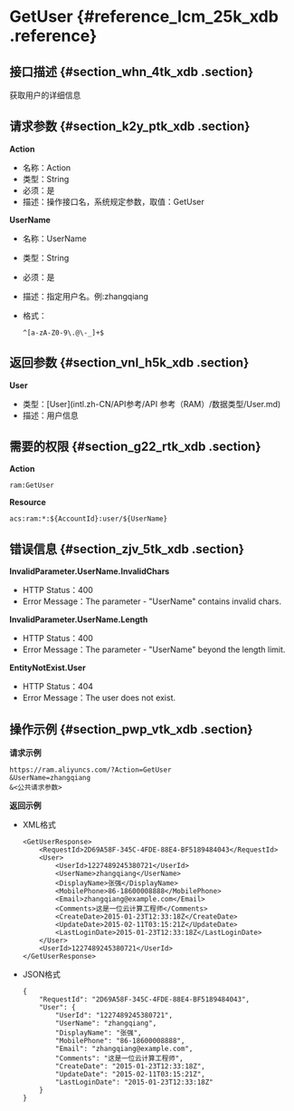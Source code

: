 # GetUser {#reference_lcm_25k_xdb .reference}

## 接口描述 {#section_whn_4tk_xdb .section}

获取用户的详细信息

## 请求参数 {#section_k2y_ptk_xdb .section}

**Action**

-   名称：Action
-   类型：String
-   必须：是
-   描述：操作接口名，系统规定参数，取值：GetUser

**UserName**

-   名称：UserName
-   类型：String
-   必须：是
-   描述：指定用户名。例:zhangqiang
-   格式：

    ```
    ^[a-zA-Z0-9\.@\-_]+$
    ```


## 返回参数 {#section_vnl_h5k_xdb .section}

**User**

-   类型：[User](intl.zh-CN/API参考/API 参考（RAM）/数据类型/User.md)
-   描述：用户信息

## 需要的权限 {#section_g22_rtk_xdb .section}

**Action**

```
ram:GetUser
```

**Resource**

```
acs:ram:*:${AccountId}:user/${UserName}
```

## 错误信息 {#section_zjv_5tk_xdb .section}

**InvalidParameter.UserName.InvalidChars**

-   HTTP Status：400
-   Error Message：The parameter - "UserName" contains invalid chars.

**InvalidParameter.UserName.Length**

-   HTTP Status：400
-   Error Message：The parameter - "UserName" beyond the length limit.

**EntityNotExist.User**

-   HTTP Status：404
-   Error Message：The user does not exist.

## 操作示例 {#section_pwp_vtk_xdb .section}

**请求示例**

```
https://ram.aliyuncs.com/?Action=GetUser
&UserName=zhangqiang
&<公共请求参数>
```

**返回示例**

-   XML格式

    ```
    <GetUserResponse>
        <RequestId>2D69A58F-345C-4FDE-88E4-BF5189484043</RequestId>
        <User>
            <UserId>1227489245380721</UserId>
            <UserName>zhangqiang</UserName>
            <DisplayName>张强</DisplayName>
            <MobilePhone>86-18600008888</MobilePhone>
            <Email>zhangqiang@example.com</Email>
            <Comments>这是一位云计算工程师</Comments>
            <CreateDate>2015-01-23T12:33:18Z</CreateDate>
            <UpdateDate>2015-02-11T03:15:21Z</UpdateDate>
            <LastLoginDate>2015-01-23T12:33:18Z</LastLoginDate>
        </User>
        <UserId>1227489245380721</UserId>
    </GetUserResponse>
    ```

-   JSON格式

    ```
    {
        "RequestId": "2D69A58F-345C-4FDE-88E4-BF5189484043",
        "User": {
            "UserId": "1227489245380721",
            "UserName": "zhangqiang",
            "DisplayName": "张强",
            "MobilePhone": "86-18600008888",
            "Email": "zhangqiang@example.com",
            "Comments": "这是一位云计算工程师",
            "CreateDate": "2015-01-23T12:33:18Z",
            "UpdateDate": "2015-02-11T03:15:21Z",
            "LastLoginDate": "2015-01-23T12:33:18Z"
        }
    }
    ```



